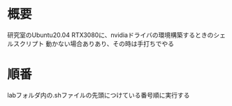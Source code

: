 # 概要
研究室のUbuntu20.04 RTX3080に、nvidiaドライバの環境構築するときのシェルスクリプト
動かない場合ありあり、その時は手打ちでやる

# 順番
labフォルダ内の.shファイルの先頭につけている番号順に実行する

